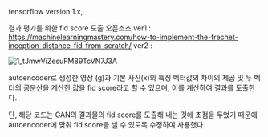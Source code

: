 tensorflow version 1.x, 

결과 평가를 위한 fid score 도출 오픈소스
ver1 : https://machinelearningmastery.com/how-to-implement-the-frechet-inception-distance-fid-from-scratch/
ver2 : 

![1_tJmwViZesuFM89TcVN7J3A](https://user-images.githubusercontent.com/68414594/117540393-2c2ac100-b04a-11eb-81b5-fb2e626fa04b.png)

autoencoder로 생성한 영상 (g)과 기본 사진(x)의 특징 벡터값의 차이의 제곱 및 두 벡터의 공분산을 계산한 값을 fid score라고 할 수 있으며,
이를 계산하여 결과를 도출한다.

단, 해당 코드는 GAN의 결과물의 fid score를 도출해 내는 것에 초점을 두었기 때문에 autoencoder에 맞춰 fid score을 낼 수 있도록 수정하여 사용했다.

